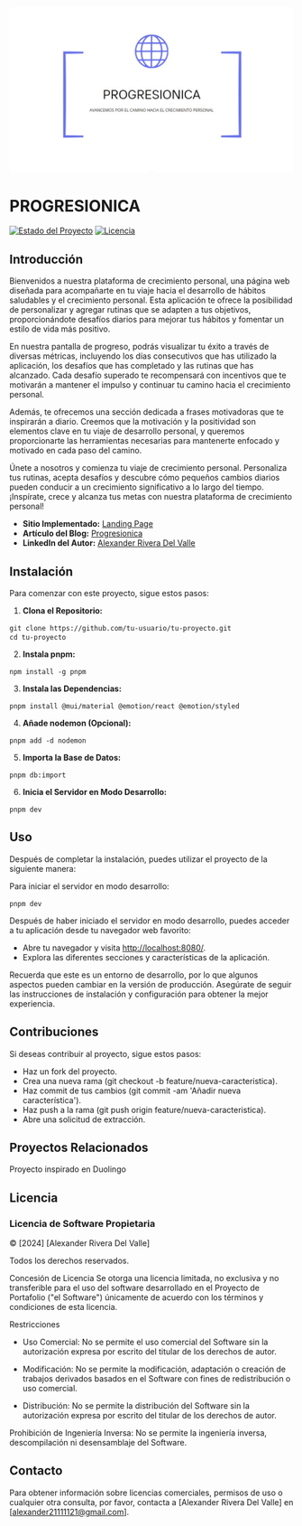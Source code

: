 ![Logo](https://github.com/Alexander1455/Progresionica/blob/master/Progresionica/Frontend/public/logo.jpeg)
# PROGRESIONICA

[![Estado del Proyecto](https://img.shields.io/badge/Estado-En%20Desarrollo-green.svg)](https://github.com/tu-usuario/tu-proyecto)
[![Licencia](https://img.shields.io/badge/Licencia-MIT-blue.svg)](https://opensource.org/licenses/MIT)

## Introducción

Bienvenidos a nuestra plataforma de crecimiento personal, una página web diseñada para acompañarte en tu viaje hacia el desarrollo de hábitos saludables y el crecimiento personal. Esta aplicación te ofrece la posibilidad de personalizar y agregar rutinas que se adapten a tus objetivos, proporcionándote desafíos diarios para mejorar tus hábitos y fomentar un estilo de vida más positivo.

En nuestra pantalla de progreso, podrás visualizar tu éxito a través de diversas métricas, incluyendo los días consecutivos que has utilizado la aplicación, los desafíos que has completado y las rutinas que has alcanzado. Cada desafío superado te recompensará con incentivos que te motivarán a mantener el impulso y continuar tu camino hacia el crecimiento personal.

Además, te ofrecemos una sección dedicada a frases motivadoras que te inspirarán a diario. Creemos que la motivación y la positividad son elementos clave en tu viaje de desarrollo personal, y queremos proporcionarte las herramientas necesarias para mantenerte enfocado y motivado en cada paso del camino.

Únete a nosotros y comienza tu viaje de crecimiento personal. Personaliza tus rutinas, acepta desafíos y descubre cómo pequeños cambios diarios pueden conducir a un crecimiento significativo a lo largo del tiempo. ¡Inspírate, crece y alcanza tus metas con nuestra plataforma de crecimiento personal!

- **Sitio Implementado:** [Landing Page](https://legendary-lokum-5fb5bc.netlify.app/)
- **Artículo del Blog:** [Progresionica](https://medium.com/@alexander21111121/progresi%C3%B3nica-f3d235c0cf39])
- **LinkedIn del Autor:** [Alexander Rivera Del Valle](https://www.linkedin.com/in/alexanderrivera1455/)

## Instalación

Para comenzar con este proyecto, sigue estos pasos:

1. **Clona el Repositorio:**
```
git clone https://github.com/tu-usuario/tu-proyecto.git
cd tu-proyecto
```
2. **Instala pnpm:**
```
npm install -g pnpm
```
3. **Instala las Dependencias:**
```
pnpm install @mui/material @emotion/react @emotion/styled
```
4. **Añade nodemon (Opcional):**
```
pnpm add -d nodemon
```
5. **Importa la Base de Datos:**
```
pnpm db:import
```
6. **Inicia el Servidor en Modo Desarrollo:**
```
pnpm dev
```
## Uso
Después de completar la instalación, puedes utilizar el proyecto de la siguiente manera:

Para iniciar el servidor en modo desarrollo:
```
pnpm dev
```
Después de haber iniciado el servidor en modo desarrollo, puedes acceder a tu aplicación desde tu navegador web favorito:

- Abre tu navegador y visita [http://localhost:8080/](http://localhost:8080/).
- Explora las diferentes secciones y características de la aplicación.

Recuerda que este es un entorno de desarrollo, por lo que algunos aspectos pueden cambiar en la versión de producción. Asegúrate de seguir las instrucciones de instalación y configuración para obtener la mejor experiencia.

## Contribuciones

Si deseas contribuir al proyecto, sigue estos pasos:

- Haz un fork del proyecto.
- Crea una nueva rama (git checkout -b feature/nueva-caracteristica).
- Haz commit de tus cambios (git commit -am 'Añadir nueva característica').
- Haz push a la rama (git push origin feature/nueva-caracteristica).
- Abre una solicitud de extracción.

## Proyectos Relacionados

Proyecto inspirado en Duolingo 

## Licencia

### Licencia de Software Propietaria
© [2024] [Alexander Rivera Del Valle]

Todos los derechos reservados.

Concesión de Licencia
Se otorga una licencia limitada, no exclusiva y no transferible para el uso del software desarrollado en el Proyecto de Portafolio ("el Software") únicamente de acuerdo con los términos y condiciones de esta licencia.

Restricciones
- Uso Comercial: No se permite el uso comercial del Software sin la autorización expresa por escrito del titular de los derechos de autor.

- Modificación: No se permite la modificación, adaptación o creación de trabajos derivados basados en el Software con fines de redistribución o uso comercial.

- Distribución: No se permite la distribución del Software sin la autorización expresa por escrito del titular de los derechos de autor.

Prohibición de Ingeniería Inversa: No se permite la ingeniería inversa, descompilación ni desensamblaje del Software.

## Contacto
Para obtener información sobre licencias comerciales, permisos de uso o cualquier otra consulta, por favor, contacta a [Alexander Rivera Del Valle] en [alexander21111121@gmail.com].


